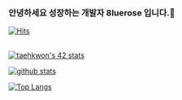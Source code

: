 ### 안녕하세요 성장하는 개발자 8luerose 입니다.👋
[![Hits](https://hits.seeyoufarm.com/api/count/incr/badge.svg?url=https%3A%2F%2Fgithub.com%2F8luerose)](https://hits.seeyoufarm.com)
<!--
**shinplest/shinplest** is a ✨ _special_ ✨ repository because its `README.md` (this file) appears on your GitHub profile.

Here are some ideas to get you started:

- 🔭 I’m currently working on ...
- 🌱 I’m currently learning ...
- 👯 I’m looking to collaborate on ...
- 🤔 I’m looking for help with ...
- 💬 Ask me about ...
- 📫 How to reach me: ...
- 😄 Pronouns: ...
- ⚡ Fun fact: ...
-->

<br> <a href="https://github.com/JaeSeoKim/badge42"><img src="https://badge42.vercel.app/api/v2/clj1dwj1b003008jtq82xumjr/stats?cursusId=21&coalitionId=86" alt="taehkwon's 42 stats" /></a> <br>



[![github stats](https://github-readme-stats.vercel.app/api?username=8luerose&show_icons=true&hide_border=true)](https://github.com/8luerose)


[![Top Langs](https://github-readme-stats.vercel.app/api/top-langs/?username=8luerose&layout=compact)](https://github.com/8luerose)




